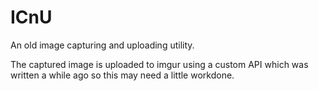 ICnU
====

An old image capturing and uploading utility.

The captured image is uploaded to imgur using a custom API which was written a while ago so this may need a little workdone.
